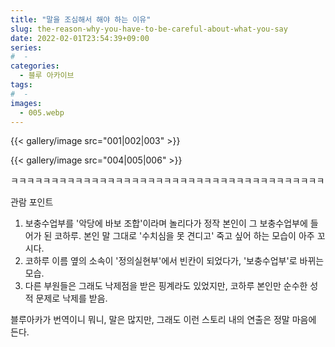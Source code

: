 ```yaml
---
title: "말을 조심해서 해야 하는 이유"
slug: the-reason-why-you-have-to-be-careful-about-what-you-say
date: 2022-02-01T23:54:39+09:00
series:
#  - 
categories:
  - 블루 아카이브
tags:
#  - 
images:
  - 005.webp
---
```


{{< gallery/image src="001|002|003" >}}

{{< gallery/image src="004|005|006" >}}

ㅋㅋㅋㅋㅋㅋㅋㅋㅋㅋㅋㅋㅋㅋㅋㅋㅋㅋㅋㅋㅋㅋㅋㅋㅋㅋㅋㅋㅋㅋㅋㅋㅋㅋㅋㅋㅋㅋㅋ

관람 포인트

1. 보충수업부를 '악당에 바보 조합'이라며 놀리다가 정작 본인이 그 보충수업부에 들어가 된 코하루.
   본인 말 그대로 '수치심을 못 견디고' 죽고 싶어 하는 모습이 아주 꼬시다.
2. 코하루 이름 옆의 소속이 '정의실현부'에서 빈칸이 되었다가, '보충수업부'로 바뀌는 모습.
3. 다른 부원들은 그래도 낙제점을 받은 핑계라도 있었지만, 코하루 본인만 순수한 성적 문제로 낙제를 받음.

블루아카가 번역이니 뭐니, 말은 많지만, 그래도 이런 스토리 내의 연출은 정말 마음에 든다.

